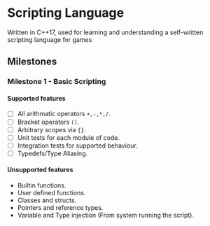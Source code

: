 # Scripting Language

Written in C++17, used for learning and understanding a self-written scripting language for games

## Milestones

### Milestone 1 - Basic Scripting

#### Supported features

- [ ] All arithmatic operators `+,-,*,/`.
- [ ] Bracket operators `()`.
- [ ] Arbitrary scopes via `{}`.
- [ ] Unit tests for each module of code.
- [ ] Integration tests for supported behaviour.
- [ ] Typedefs/Type Aliasing.

#### Unsupported features
- Builtin functions.
- User defined functions.
- Classes and structs.
- Pointers and reference types.
- Variable and Type injection (From system running the script).
